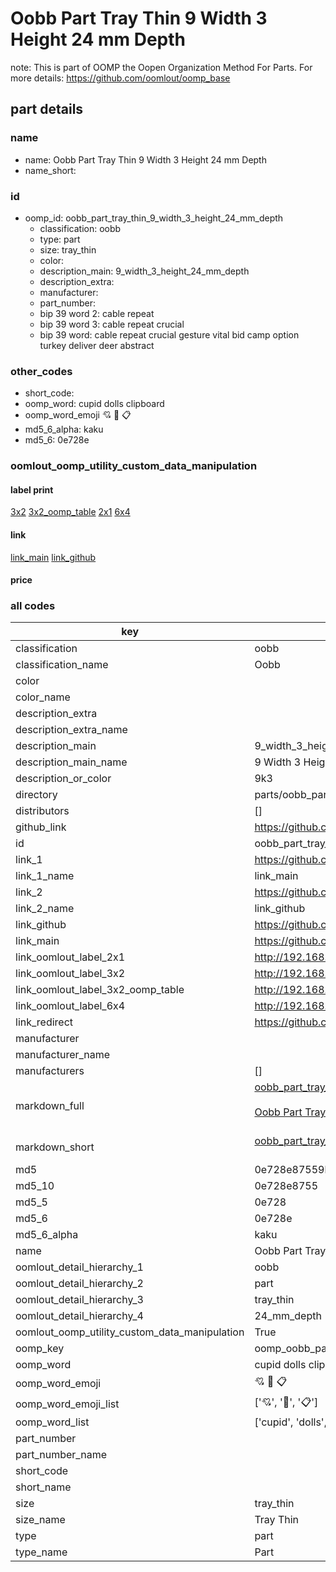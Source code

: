 # Oobb Part Tray Thin 9 Width 3 Height 24 mm Depth  

note: This is part of OOMP the Oopen Organization Method For Parts. For more details: https://github.com/oomlout/oomp_base

##  part details
  







### name
* name: Oobb Part Tray Thin 9 Width 3 Height 24 mm Depth
* name_short: 
### id
* oomp_id: oobb_part_tray_thin_9_width_3_height_24_mm_depth
  * classification: oobb
  * type: part
  * size: tray_thin
  * color: 
  * description_main: 9_width_3_height_24_mm_depth
  * description_extra: 
  * manufacturer: 
  * part_number: 
  * bip 39 word 2: cable repeat
  * bip 39 word 3: cable repeat crucial
  * bip 39 word: cable repeat crucial gesture vital bid camp option turkey deliver deer abstract

### other_codes
* short_code: 
* oomp_word: cupid dolls clipboard
* oomp_word_emoji :cupid: :dolls: :clipboard:
* md5_6_alpha: kaku
* md5_6: 0e728e






### oomlout_oomp_utility_custom_data_manipulation
#### label print
[3x2](http://192.168.1.245:1112/?label=oomp%20kaku)
[3x2_oomp_table](http://192.168.1.108:1112/?label=oomp%20kaku)
[2x1](http://192.168.1.242:1112/?label=oomp%20kaku)
[6x4](http://192.168.1.55:1112/?label=oomp%20kaku)    

#### link

[link_main](https://github.com/oomlout/oomlout_oomp_version_1_messy/tree/main/parts/oobb_part_tray_thin_9_width_3_height_24_mm_depth) [link_github](https://github.com/oomlout/oomlout_oomp_version_1_messy/tree/main/parts/oobb_part_tray_thin_9_width_3_height_24_mm_depth)                             

#### price







### all codes 
| key | value |  
| --- | --- |  
| classification | oobb |  
| classification_name | Oobb |  
| color |  |  
| color_name |  |  
| description_extra |  |  
| description_extra_name |  |  
| description_main | 9_width_3_height_24_mm_depth |  
| description_main_name | 9 Width 3 Height 24 mm Depth |  
| description_or_color | 9k3 |  
| directory | parts/oobb_part_tray_thin_9_width_3_height_24_mm_depth |  
| distributors | [] |  
| github_link | https://github.com/oomlout/oomlout_oomp_part_src/tree/main/parts/oobb_part_tray_thin_9_width_3_height_24_mm_depth |  
| id | oobb_part_tray_thin_9_width_3_height_24_mm_depth |  
| link_1 | https://github.com/oomlout/oomlout_oomp_version_1_messy/tree/main/parts/oobb_part_tray_thin_9_width_3_height_24_mm_depth |  
| link_1_name | link_main |  
| link_2 | https://github.com/oomlout/oomlout_oomp_version_1_messy/tree/main/parts/oobb_part_tray_thin_9_width_3_height_24_mm_depth |  
| link_2_name | link_github |  
| link_github | https://github.com/oomlout/oomlout_oomp_version_1_messy/tree/main/parts/oobb_part_tray_thin_9_width_3_height_24_mm_depth |  
| link_main | https://github.com/oomlout/oomlout_oomp_version_1_messy/tree/main/parts/oobb_part_tray_thin_9_width_3_height_24_mm_depth |  
| link_oomlout_label_2x1 | http://192.168.1.242:1112/?label=oomp%20kaku |  
| link_oomlout_label_3x2 | http://192.168.1.245:1112/?label=oomp%20kaku |  
| link_oomlout_label_3x2_oomp_table | http://192.168.1.108:1112/?label=oomp%20kaku |  
| link_oomlout_label_6x4 | http://192.168.1.55:1112/?label=oomp%20kaku |  
| link_redirect | https://github.com/oomlout/oomlout_oomp_version_1_messy/tree/main/parts/oobb_part_tray_thin_9_width_3_height_24_mm_depth |  
| manufacturer |  |  
| manufacturer_name |  |  
| manufacturers | [] |  
| markdown_full | [oobb_part_tray_thin_9_width_3_height_24_mm_depth](none)<br>[](none)<br>[Oobb Part Tray Thin 9 Width 3 Height 24 Mm Depth](none)<br><br> |  
| markdown_short | [oobb_part_tray_thin_9_width_3_height_24_mm_depth](none)<br><br> |  
| md5 | 0e728e87559ba418587a861668eda8ff |  
| md5_10 | 0e728e8755 |  
| md5_5 | 0e728 |  
| md5_6 | 0e728e |  
| md5_6_alpha | kaku |  
| name | Oobb Part Tray Thin 9 Width 3 Height 24 mm Depth |  
| oomlout_detail_hierarchy_1 | oobb |  
| oomlout_detail_hierarchy_2 | part |  
| oomlout_detail_hierarchy_3 | tray_thin |  
| oomlout_detail_hierarchy_4 | 24_mm_depth |  
| oomlout_oomp_utility_custom_data_manipulation | True |  
| oomp_key | oomp_oobb_part_tray_thin_9_width_3_height_24_mm_depth |  
| oomp_word | cupid dolls clipboard |  
| oomp_word_emoji | :cupid: :dolls: :clipboard: |  
| oomp_word_emoji_list | [':cupid:', ':dolls:', ':clipboard:'] |  
| oomp_word_list | ['cupid', 'dolls', 'clipboard'] |  
| part_number |  |  
| part_number_name |  |  
| short_code |  |  
| short_name |  |  
| size | tray_thin |  
| size_name | Tray Thin |  
| type | part |  
| type_name | Part |  
